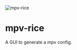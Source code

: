 ![mpv-rice](http://kyoko.thomasdaede.com/mpv-rice-optimized.gif)

# mpv-rice
A GUI to generate a mpv config.
